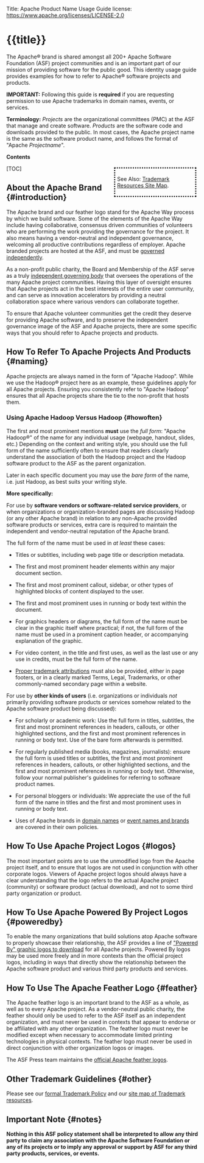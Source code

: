 Title: Apache Product Name Usage Guide
license: https://www.apache.org/licenses/LICENSE-2.0

# {{title}}

The Apache&reg; brand is shared amongst all 200+ Apache Software Foundation (ASF) project
communities and is an important part of our mission of providing
software for the public good.  This identity usage guide provides
examples for how to refer to Apache&reg; software projects and products.

**IMPORTANT:** Following this guide is **required** if you are requesting 
permission to use Apache trademarks in domain names, events, or services.

**Terminology:** *Projects* are the organizational committees (PMC) at the
ASF that manage and create software.  *Products* are the software code
and downloads provided to the public.  In most cases, the Apache project
name is the same as the software product name, and follows the format of "Apache *Projectname*".

**Contents**

<div class=".pull-right" style="float:right; border-style:dotted; width:200px; padding:5px; margin:5px">

See Also: [Trademark Resources Site Map][resources].

</div>

[TOC]

## About the Apache Brand  {#introduction}

The Apache brand and our feather logo stand for the Apache Way process
by which we build software.  Some of the elements of the Apache Way
include having collaborative, consensus driven communities of volunteers
who are performing the work providing the governance for the project.  It
also means having a vendor-neutral and independent governance, welcoming
all productive contributions regardless of employer.  Apache branded
projects are hosted at the ASF, and must be [governed independently][1].

As a non-profit public charity, the Board and Membership of the ASF
serve as a truly [independent governing body][2] that oversees the operations
of the many Apache project communities.  Having this layer of oversight
ensures that Apache projects act in the best interests of the entire user
community, and can serve as innovation accelerators by providing a
neutral collaboration space where various vendors can collaborate together.

To ensure that Apache volunteer communities get the credit they deserve
for providing Apache software, and to preserve the independent governance
image of the ASF and Apache projects, there are some specific ways that
you should refer to Apache projects and products.

## How To Refer To Apache Projects And Products  {#naming}

Apache projects are always named in the form of "Apache Hadoop".  While
we use the Hadoop&reg; project here as an example, these guidelines apply
for all Apache projects.  Ensuring you consistently refer to "Apache Hadoop"
ensures that all Apache projects share the tie to the non-profit that hosts them.

### Using Apache Hadoop Versus Hadoop  {#howoften}

The first and most prominent mentions **must** use the *full form*: "Apache
Hadoop&reg;" of the name for any individual usage (webpage, handout, slides, etc.)
Depending on the context and writing style, you should use the full form of
the name sufficiently often to ensure that readers clearly understand the association
of both the Hadoop project and the Hadoop software product to the ASF
as the parent organization.

Later in each specific document you may use the *bare form* of the name,
i.e. just Hadoop, as best suits your writing style.

**More specifically:**

For use by **software vendors or software-related service providers**,
or when organizations or organization-branded pages are discussing
Hadoop (or any other Apache brand) in relation to any non-Apache provided software products or
services, extra care is required to maintain the independent and
vendor-neutral reputation of the Apache brand.

The full form of the name must be used in *at least* these cases:

  - Titles or subtitles, including web page title or description metadata.

  - The first and most prominent header elements within any
     major document section.

  - The first and most prominent callout, sidebar, or other types of
     highlighted blocks of content displayed to the user.

  - The first and most prominent uses in running or body
     text within the document.

  - For graphics headers or diagrams, the full form of the name
     must be clear in the graphic itself where practical; if not, the
     full form of the name must be used in a prominent caption
     header, or accompanying explanation of the graphic.

  - For video content, in the title and first uses, as well as the last
    use or any use in credits, must be the full form of the name.

  - [Proper trademark attributions][3] must also be provided, either in
     page footers, or in a clearly marked Terms, Legal, Trademarks,
     or other commonly-named secondary page within a website.

For use by **other kinds of users** (i.e. organizations or individuals *not* primarily
providing software products or services somehow related to the
Apache software product being discussed):

  - For scholarly or academic work: Use the full form in titles, subtitles,
the first and most prominent references in headers, callouts, or other
highlighted sections, and the first and most prominent references
in running or body text.  Use of the bare form afterwards is permitted.

  - For regularly published media (books, magazines, journalists): ensure
the full form is used titles or subtitles,
the first and most prominent references in headers, callouts, or other
highlighted sections, and the first and most prominent references
in running or body text.  Otherwise, follow your normal publisher's
guidelines for referring to software product names.

  - For personal bloggers or individuals: We appreciate the use of the
full form of the name in titles and the first and most prominent uses
in running or body text.

  - Uses of Apache brands in [domain names][4] or [event names and brands][5] are covered in their own policies.

## How To Use Apache Project Logos  {#logos}

The most important points are to use the unmodified logo from the 
Apache project itself, and to ensure that logos are not used in conjunction
with other corporate logos.  Viewers of Apache project logos should
always have a clear understanding that the logo refers to the actual
Apache project (community) or software product (actual download),
and not to some third party organization or product.

## How To Use Apache Powered By Project Logos  {#poweredby}

To enable the many organizations that build solutions atop Apache software
to properly showcase their relationship, the ASF provides a line of
["Powered By" graphic logos to download](/foundation/press/kit/#poweredby)
 for all Apache projects. Powered By logos may be used more freely and
in more contexts than the official project logos, including in ways that
directly show the relationship between the Apache software product and
various third party products and services.

## How To Use The Apache Feather Logo  {#feather}

The Apache feather logo is an important brand to the ASF as a whole, as well
as to every Apache project.  As a vendor-neutral public charity, the feather should
only be used to refer to the ASF itself as an independent organization, and must never
be used in contexts that appear to endorse or be affiliated with any
other organization. The feather logo must never be modified except when necessary
to accommodate limited printing technologies in physical contexts.  The feather
logo must never be used in direct conjunction with other organization
logos or images.

The ASF Press team maintains the [official Apache feather logos](/foundation/press/kit/#policy).

## Other Trademark Guidelines  {#other}

Please see our [formal Trademark Policy](/foundation/marks/)
and our [site map of Trademark resources][resources].

## Important Note  {#notes}

**Nothing in this ASF policy statement shall be interpreted to allow any
third party to claim any association with the Apache Software Foundation or
any of its projects or to imply any approval or support by ASF for any
third party products, services, or events.**

  [1]: http://community.apache.org/projectIndependence
  [2]: /foundation/governance/
  [3]: /foundation/marks/faq/#attribution
  [4]: /foundation/marks/domains
  [5]: /foundation/marks/events
[resources]: /foundation/marks/resources
